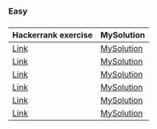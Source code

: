 <H3>Easy<H3>

| Hackerrank exercise | MySolution |
|---------------------|------------|
|[Link](https://www.hackerrank.com/challenges/arrays-introduction/problem)|[MySolution](../master/MySolution/array_easy.h)|
|[Link](https://www.hackerrank.com/challenges/c-tutorial-conditional-if-else/problem)|[MySolution](../master/MySolution/conditional_easy.h)|
|[Link](https://www.hackerrank.com/challenges/c-tutorial-functions/problem)|[MySolution](../master/MySolution/functions_easy.h)|
|[Link](https://www.hackerrank.com/challenges/c-tutorial-for-loop/problem)|[MySolution](../master/MySolution/loop_easy.h)|
|[Link](https://www.hackerrank.com/challenges/cpp-input-and-output/problem)|[MySolution](../master/MySolution/output_easy.h)|
|[Link](https://www.hackerrank.com/challenges/c-tutorial-pointer/problem)|[MySolution](../master/MySolution/pointer_easy.h)|

